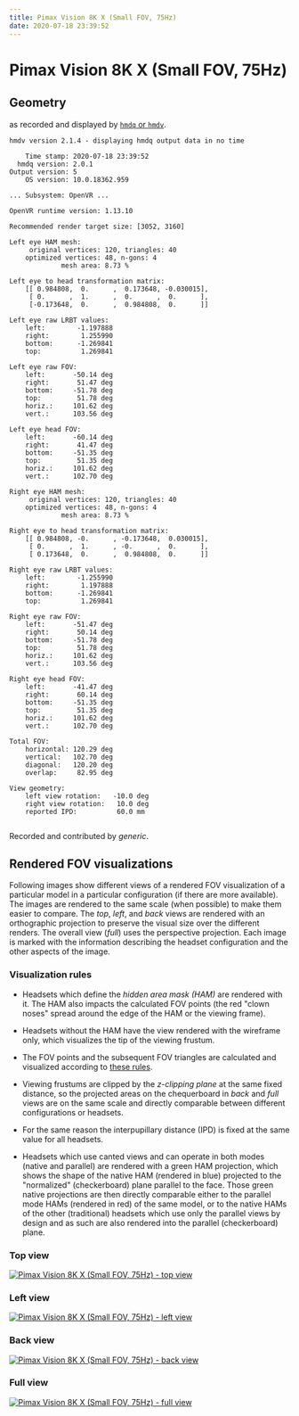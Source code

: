 ```yaml
---
title: Pimax Vision 8K X (Small FOV, 75Hz)
date: 2020-07-18 23:39:52
---
```

# Pimax Vision 8K X (Small FOV, 75Hz)

## Geometry

as recorded and displayed by [`hmdq` or `hmdv`](https://github.com/risa2000/hmdq).
```
hmdv version 2.1.4 - displaying hmdq output data in no time

    Time stamp: 2020-07-18 23:39:52
  hmdq version: 2.0.1
Output version: 5
    OS version: 10.0.18362.959

... Subsystem: OpenVR ...

OpenVR runtime version: 1.13.10

Recommended render target size: [3052, 3160]

Left eye HAM mesh:
     original vertices: 120, triangles: 40
    optimized vertices: 48, n-gons: 4
             mesh area: 8.73 %

Left eye to head transformation matrix:
    [[ 0.984808,  0.      ,  0.173648, -0.030015],
     [ 0.      ,  1.      ,  0.      ,  0.      ],
     [-0.173648,  0.      ,  0.984808,  0.      ]]

Left eye raw LRBT values:
    left:        -1.197888
    right:        1.255990
    bottom:      -1.269841
    top:          1.269841

Left eye raw FOV:
    left:       -50.14 deg
    right:       51.47 deg
    bottom:     -51.78 deg
    top:         51.78 deg
    horiz.:     101.62 deg
    vert.:      103.56 deg

Left eye head FOV:
    left:       -60.14 deg
    right:       41.47 deg
    bottom:     -51.35 deg
    top:         51.35 deg
    horiz.:     101.62 deg
    vert.:      102.70 deg

Right eye HAM mesh:
     original vertices: 120, triangles: 40
    optimized vertices: 48, n-gons: 4
             mesh area: 8.73 %

Right eye to head transformation matrix:
    [[ 0.984808, -0.      , -0.173648,  0.030015],
     [ 0.      ,  1.      , -0.      ,  0.      ],
     [ 0.173648,  0.      ,  0.984808,  0.      ]]

Right eye raw LRBT values:
    left:        -1.255990
    right:        1.197888
    bottom:      -1.269841
    top:          1.269841

Right eye raw FOV:
    left:       -51.47 deg
    right:       50.14 deg
    bottom:     -51.78 deg
    top:         51.78 deg
    horiz.:     101.62 deg
    vert.:      103.56 deg

Right eye head FOV:
    left:       -41.47 deg
    right:       60.14 deg
    bottom:     -51.35 deg
    top:         51.35 deg
    horiz.:     101.62 deg
    vert.:      102.70 deg

Total FOV:
    horizontal: 120.29 deg
    vertical:   102.70 deg
    diagonal:   120.20 deg
    overlap:     82.95 deg

View geometry:
    left view rotation:   -10.0 deg
    right view rotation:   10.0 deg
    reported IPD:          60.0 mm


```
Recorded and contributed by _generic_.

## Rendered FOV visualizations

Following images show different views of a rendered FOV visualization of a
particular model in a particular configuration (if there are more available).
The images are rendered to the same scale (when possible) to make them easier
to compare. The _top_, _left_, and _back_ views are rendered with an
orthographic projection to preserve the visual size over the different renders.
The overall view (_full_) uses the perspective projection. Each image is marked
with the information describing the headset configuration and the other aspects
of the image.

### Visualization rules

* Headsets which define the _hidden area mask (HAM)_ are rendered with it. The
  HAM also impacts the calculated FOV points (the red "clown noses" spread
  around the edge of the HAM or the viewing frame).

* Headsets without the HAM have the view rendered with the wireframe only, which
  visualizes the tip of the viewing frustum.

* The FOV points and the subsequent FOV triangles are calculated and visualized
  according to [these
  rules](https://risa2000.github.io/vrdocs/docs/hmd_fov_calculation).

* Viewing frustums are clipped by the _z-clipping plane_ at the same fixed
  distance, so the projected areas on the chequerboard in _back_ and _full_
  views are on the same scale and directly comparable between different
  configurations or headsets.

* For the same reason the interpupillary distance (IPD) is fixed at the same
  value for all headsets.

* Headsets which use canted views and can operate in both modes (native and
  parallel) are rendered with a green HAM projection, which shows the shape of
  the native HAM (rendered in blue) projected to the "normalized"
  (checkerboard) plane parallel to the face. Those green native projections are
  then directly comparable either to the parallel mode HAMs (rendered in red)
  of the same model, or to the native HAMs of the other (traditional) headsets
  which use only the parallel views by design and as such are also rendered
  into the parallel (checkerboard) plane.

### Top view
[![Pimax Vision 8K X (Small FOV, 75Hz) - top view](../images/PimaxVision8KX_Small_Native_R75_top.dmx.png)](../images/PimaxVision8KX_Small_Native_R75_top.dmx.png)

### Left view
[![Pimax Vision 8K X (Small FOV, 75Hz) - left view](../images/PimaxVision8KX_Small_Native_R75_left.dmx.png)](../images/PimaxVision8KX_Small_Native_R75_left.dmx.png)

### Back view
[![Pimax Vision 8K X (Small FOV, 75Hz) - back view](../images/PimaxVision8KX_Small_Native_R75_back.dmx.png)](../images/PimaxVision8KX_Small_Native_R75_back.dmx.png)

### Full view
[![Pimax Vision 8K X (Small FOV, 75Hz) - full view](../images/PimaxVision8KX_Small_Native_R75_over.dmx.png)](../images/PimaxVision8KX_Small_Native_R75_over.dmx.png)

